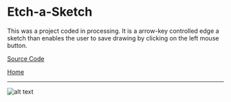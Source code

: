 # Etch-a-Sketch

This was a project coded in processing.  It is a arrow-key controlled edge a sketch than enables the user to save drawing by clicking on the left mouse button.

[Source Code](https://github.com/bcinbis/portfolio2018/blob/master/Java/Etch-a-Sketch/SourceCode.pde)

[Home](https://bcinbis.github.io/portfolio2018/)

---

![alt text](https://bcinbis.github.io/portfolio2018/Images/Sketch.png)


